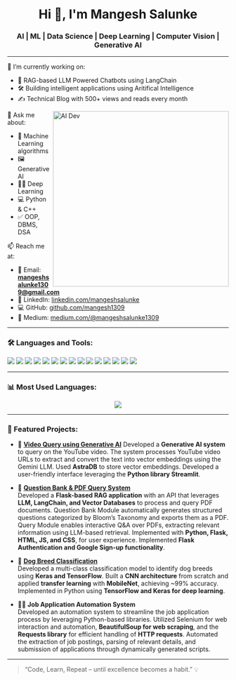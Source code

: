 <h1 align="center">Hi 👋, I'm Mangesh Salunke</h1>
<h3 align="center">AI | ML | Data Science | Deep Learning | Computer Vision | Generative AI</h3>

---

🔭 I’m currently working on:  
- 🤖 RAG-based LLM Powered Chatbots using LangChain 
- 🛠️ Building intelligent applications using Aritifical Intelligence
- ✍️ Technical Blog with 500+ views and reads every month

<img align="right" alt="AI Dev" width="400" src="https://images.squarespace-cdn.com/content/v1/5769fc401b631bab1addb2ab/1541580611624-TE64QGKRJG8SWAIUS7NS/ke17ZwdGBToddI8pDm48kPoswlzjSVMM-SxOp7CV59BZw-zPPgdn4jUwVcJE1ZvWQUxwkmyExglNqGp0IvTJZamWLI2zvYWH8K3-s_4yszcp2ryTI0HqTOaaUohrI8PI6FXy8c9PWtBlqAVlUS5izpdcIXDZqDYvprRqZ29Pw0o/coding-freak.gif" />

💬 Ask me about:  
- 🧠 Machine Learning algorithms  
- 🖼️ Generative AI
- 👨‍💻 Deep Learning
- 💻 Python & C++
- ✅ OOP, DBMS, DSA

📫 Reach me at:  
- 📧 Email: **mangeshsalunke1309@gmail.com**  
- 💼 LinkedIn: [linkedin.com/mangeshsalunke](https://www.linkedin.com/in/mangeshsalunke/)  
- 💻 GitHub: [github.com/mangesh1309](https://github.com/mangesh1309)
- 📝 Medium: [medium.com/@mangeshsalunke1309](https://medium.com/@mangeshsalunke1309)

---

### 🛠️ Languages and Tools:
<p>
  <img src="https://img.shields.io/badge/Python-3776AB?style=for-the-badge&logo=python&logoColor=white"/>
  <img src="https://img.shields.io/badge/C++-00599C?style=for-the-badge&logo=c%2b%2b&logoColor=white"/>
  <img src="https://img.shields.io/badge/Java-007396?style=for-the-badge&logo=java&logoColor=white"/>
  <img src="https://img.shields.io/badge/TensorFlow-FF6F00?style=for-the-badge&logo=TensorFlow&logoColor=white"/>
  <img src="https://img.shields.io/badge/Keras-D00000?style=for-the-badge&logo=keras&logoColor=white"/>
  <img src="https://img.shields.io/badge/LangChain-000000?style=for-the-badge&logo=data:image/svg+xml;base64,..."/>
  <img src="https://img.shields.io/badge/OpenCV-5C3EE8?style=for-the-badge&logo=opencv&logoColor=white"/>
  <img src="https://img.shields.io/badge/FastAPI-009688?style=for-the-badge&logo=fastapi&logoColor=white"/>
  <img src="https://img.shields.io/badge/React-20232A?style=for-the-badge&logo=react&logoColor=61DAFB"/>
  <img src="https://img.shields.io/badge/MySQL-4479A1?style=for-the-badge&logo=mysql&logoColor=white"/>
  <img src="https://img.shields.io/badge/Git-F05032?style=for-the-badge&logo=git&logoColor=white"/>
  <img src="https://img.shields.io/badge/HTML5-E34F26?style=for-the-badge&logo=html5&logoColor=white"/>
  <img src="https://img.shields.io/badge/CSS3-1572B6?style=for-the-badge&logo=css3&logoColor=white"/>
  <img src="https://img.shields.io/badge/JavaScript-F7DF1E?style=for-the-badge&logo=javascript&logoColor=black"/>
  <img src="https://img.shields.io/badge/Tailwind_CSS-38B2AC?style=for-the-badge&logo=tailwind-css&logoColor=white"/>
</p>

---

### 📊 Most Used Languages:
<p align="center">
  <img src="https://github-readme-stats.vercel.app/api/top-langs/?username=mangesh1309&layout=compact&theme=radical&langs_count=8" />
</p>

---

### 📌 Featured Projects:

- 🎥 [**Video Query using Generative AI**](https://github.com/mangesh1309/Gemini-LLM-and-Astra-DB-to-chat-with-YouTube-video) 
  Developed a **Generative AI system** to query on the YouTube video. The system processes YouTube video URLs to extract and convert the text into vector embeddings using the Gemini LLM. Used **AstraDB** to store vector embeddings. Developed a user-friendly interface leveraging the **Python library Streamlit**.

- 📘 [**Question Bank & PDF Query System**](https://github.com/mangesh1309/EduQuery)  
  Developed a **Flask-based RAG application** with an API that leverages **LLM, LangChain, and Vector Databases** to process and query PDF documents. Question Bank Module automatically generates structured questions categorized by Bloom’s Taxonomy and exports them as a PDF. Query Module enables interactive Q&A over PDFs, extracting relevant information using LLM-based retrieval. Implemented with **Python, Flask, HTML, JS, and CSS**, for user experience. Implemented **Flask Authentication and Google Sign-up functionality**.
  
- 🐶 [**Dog Breed Classification**](https://github.com/mangesh1309/Dog-breed-image-multiclass-classification)  
  Developed a multi-class classification model to identify dog breeds using **Keras and TensorFlow**. Built a **CNN architecture** from scratch and applied **transfer learning** with **MobileNet**, achieving ~99% accuracy. Implemented in Python using **TensorFlow and Keras for deep learning**.

- 👨‍💻 **Job Application Automation System** <br>
  Developed an automation system to streamline the job application process by leveraging Python-based libraries. Utilized Selenium for web interaction and automation, **BeautifulSoup for web scraping**, and the **Requests library** for efficient handling of **HTTP requests**. Automated the extraction of job postings, parsing of relevant details, and submission of applications through dynamically generated scripts.


---

> “Code, Learn, Repeat – until excellence becomes a habit.” 💡
